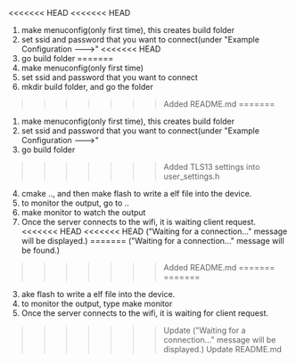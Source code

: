 
<<<<<<< HEAD
<<<<<<< HEAD
1. make menuconfig(only first time), this creates build folder
2. set ssid and password that you want to connect(under "Example Configuration --->"
<<<<<<< HEAD
3. go build folder
=======
1. make menuconfig(only first time)
2. set ssid and password that you want to connect
3. mkdir build folder, and go the folder
>>>>>>> Added README.md
=======
1. make menuconfig(only first time), this creates build folder
2. set ssid and password that you want to connect(under "Example Configuration --->"
3. go build folder
>>>>>>> Added TLS13 settings into user_settings.h
4. cmake .., and then make flash to write a elf file into the device.
5. to monitor the output, go to ..
6. make monitor to watch the output
7. Once the server connects to the wifi, it is waiting client request.
<<<<<<< HEAD
<<<<<<< HEAD
   ("Waiting for a connection..." message will be displayed.)
=======
   ("Waiting for a connection..." message will be found.)

>>>>>>> Added README.md
=======
=======
3. ake flash to write a elf file into the device.
4. to monitor the output, type make monitor
7. Once the server connects to the wifi, it is waiting for client request.
>>>>>>> Update
   ("Waiting for a connection..." message will be displayed.)
>>>>>>> Update README.md
